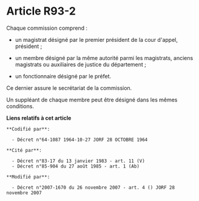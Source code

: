 # Article R93-2

Chaque commission comprend :

- un magistrat désigné par le premier président de la cour d'appel, président ;

- un membre désigné par la même autorité parmi les magistrats, anciens magistrats ou auxiliaires de justice du département ;

- un fonctionnaire désigné par le préfet.

Ce dernier assure le secrétariat de la commission.

Un suppléant de chaque membre peut être désigné dans les mêmes conditions.

**Liens relatifs à cet article**

	**Codifié par**:

	  - Décret n°64-1087 1964-10-27 JORF 28 OCTOBRE 1964

	**Cité par**:

	  - Décret n°83-17 du 13 janvier 1983 - art. 11 (V)
	  - Décret n°85-904 du 27 août 1985 - art. 1 (Ab)

	**Modifié par**:

	  - Décret n°2007-1670 du 26 novembre 2007 - art. 4 () JORF 28 novembre 2007
